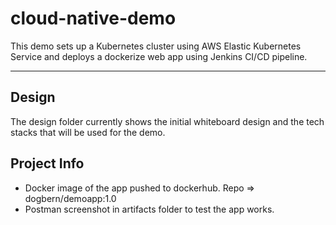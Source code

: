 # cloud-native-demo
This demo sets up a Kubernetes cluster using AWS Elastic Kubernetes Service and deploys a dockerize web app using Jenkins CI/CD pipeline.

---
## Design
The design folder currently shows the initial whiteboard design and the tech stacks that will be used for the demo. 

## Project Info
- Docker image of the app pushed to dockerhub. Repo => dogbern/demoapp:1.0
- Postman screenshot in artifacts folder to test the app works.





